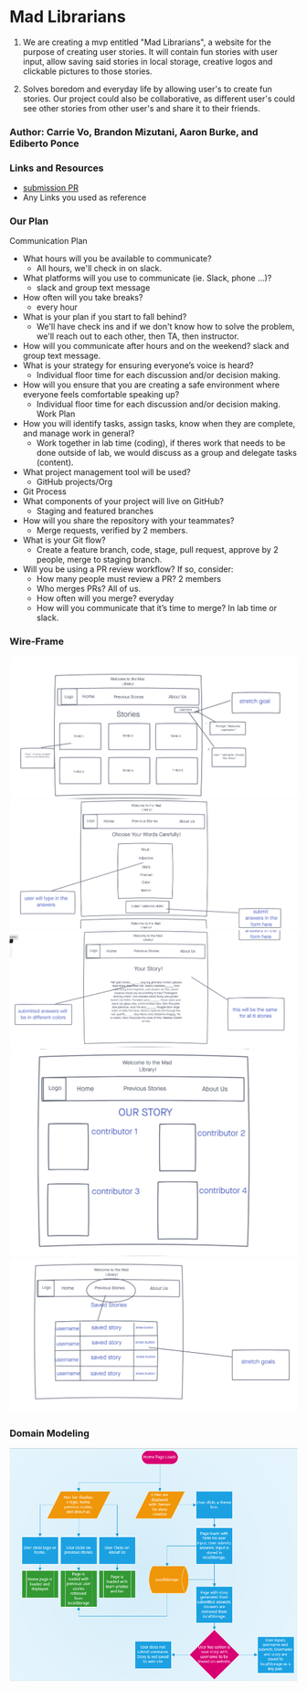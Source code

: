 # Mad Librarians

1. We are creating a mvp entitled "Mad Librarians", a website for the purpose of creating user stories. It will contain fun stories with user input, allow saving said stories in local storage, creative logos and clickable pictures to those stories.

2. Solves boredom and everyday life by allowing user's to create fun stories. Our project could also be collaborative, as different user's could see other stories from other user's and share it to their friends.

### Author: Carrie Vo, Brandon Mizutani, Aaron Burke, and Ediberto Ponce

### Links and Resources
* [submission PR](http://xyz.com)
* Any Links you used as reference

### Our Plan
Communication Plan
- What hours will you be available to communicate?
  * All hours, we'll check in on slack.
- What platforms will you use to communicate (ie. Slack, phone …)?
  * slack and group text message
- How often will you take breaks?
  * every hour
- What is your plan if you start to fall behind?
  * We'll have check ins and if we don't know how to solve the problem, we'll reach out to each other, then TA, then instructor.
- How will you communicate after hours and on the weekend?
slack and group text message.
- What is your strategy for ensuring everyone’s voice is heard?
  * Individual floor time for each discussion and/or decision making.
- How will you ensure that you are creating a safe environment where everyone feels comfortable speaking up?
  * Individual floor time for each discussion and/or decision making.
Work Plan
- How you will identify tasks, assign tasks, know when they are complete, and manage work in general?
  * Work together in lab time (coding), if theres work that needs to be done outside of lab, we would discuss as a group and delegate tasks (content).
- What project management tool will be used?
  * GitHub projects/Org
- Git Process
- What components of your project will live on GitHub?
  * Staging and featured branches
- How will you share the repository with your teammates?
  * Merge requests, verified by 2 members.
- What is your Git flow?
  * Create a feature branch, code, stage, pull request, approve by 2 people, merge to staging branch.
- Will you be using a PR review workflow? If so, consider:
  * How many people must review a PR? 2 members
  * Who merges PRs? All of us.
  * How often will you merge? everyday
  * How will you communicate that it’s time to merge? In lab time or slack.

### Wire-Frame

![HOMEPAGE](img/homepage.png)
![User Input](img/form-page.png)
![Completed User Story](img/completed-story.png)
![Contributor Page](img/contributor-page.png)
![Stored Stories](img/saved-stories.png)

### Domain Modeling

![Domain Modeling](img/domain-modeling.png)